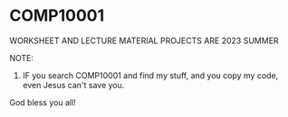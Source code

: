 # COMP10001
WORKSHEET AND LECTURE MATERIAL
PROJECTS ARE 2023 SUMMER

NOTE:
1. IF you search COMP10001 and find my stuff, and you copy my code, even Jesus can't save you.
  
  God bless you all!
